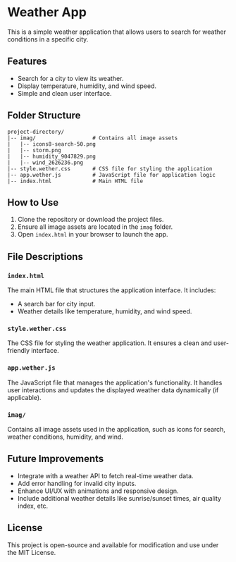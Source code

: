 # Weather App

This is a simple weather application that allows users to search for weather conditions in a specific city.

## Features
- Search for a city to view its weather.
- Display temperature, humidity, and wind speed.
- Simple and clean user interface.

## Folder Structure
```
project-directory/
|-- imag/                  # Contains all image assets
|   |-- icons8-search-50.png
|   |-- storm.png
|   |-- humidity_9047829.png
|   |-- wind_2626236.png
|-- style.wether.css       # CSS file for styling the application
|-- app.wether.js          # JavaScript file for application logic
|-- index.html             # Main HTML file
```

## How to Use
1. Clone the repository or download the project files.
2. Ensure all image assets are located in the `imag` folder.
3. Open `index.html` in your browser to launch the app.

## File Descriptions

### `index.html`
The main HTML file that structures the application interface. It includes:
- A search bar for city input.
- Weather details like temperature, humidity, and wind speed.

### `style.wether.css`
The CSS file for styling the weather application. It ensures a clean and user-friendly interface.

### `app.wether.js`
The JavaScript file that manages the application's functionality. It handles user interactions and updates the displayed weather data dynamically (if applicable).

### `imag/`
Contains all image assets used in the application, such as icons for search, weather conditions, humidity, and wind.

## Future Improvements
- Integrate with a weather API to fetch real-time weather data.
- Add error handling for invalid city inputs.
- Enhance UI/UX with animations and responsive design.
- Include additional weather details like sunrise/sunset times, air quality index, etc.

## License
This project is open-source and available for modification and use under the MIT License.

